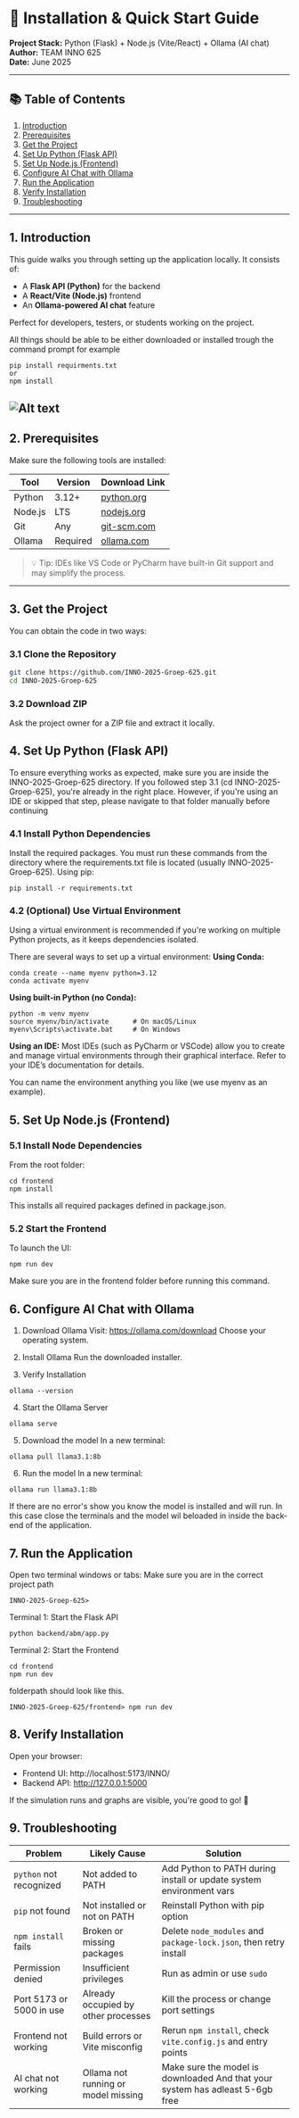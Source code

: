 # 🚀 Installation & Quick Start Guide

**Project Stack:** Python (Flask) + Node.js (Vite/React) + Ollama (AI chat)  
**Author:** TEAM INNO 625  
**Date:** June 2025  

---

## 📚 Table of Contents

1. [Introduction](#1-introduction)  
2. [Prerequisites](#2-prerequisites)  
3. [Get the Project](#3-get-the-project)  
4. [Set Up Python (Flask API)](#4-set-up-python-flask-api)  
5. [Set Up Node.js (Frontend)](#5-set-up-nodejs-frontend)  
6. [Configure AI Chat with Ollama](#6-configure-ai-chat-with-ollama)  
7. [Run the Application](#7-run-the-application)  
8. [Verify Installation](#8-verify-installation)  
9. [Troubleshooting](#9-troubleshooting)  

---

## 1. Introduction

This guide walks you through setting up the application locally. It consists of:

- A **Flask API (Python)** for the backend  
- A **React/Vite (Node.js)** frontend  
- An **Ollama-powered AI chat** feature  

Perfect for developers, testers, or students working on the project.

All things should be able to be either downloaded or installed trough the command prompt for example
```
pip install requirments.txt
or
npm install
```
![Alt text](photos/CMD%20prompt.png)
---

## 2. Prerequisites

Make sure the following tools are installed:

| Tool     | Version | Download Link |
|----------|---------|----------------|
| Python   | 3.12+   | [python.org](https://www.python.org/downloads/) |
| Node.js  | LTS     | [nodejs.org](https://nodejs.org/) |
| Git      | Any     | [git-scm.com](https://git-scm.com/downloads) |
| Ollama   | Required | [ollama.com](https://ollama.com/) |

> 💡 Tip: IDEs like VS Code or PyCharm have built-in Git support and may simplify the process.

---

## 3. Get the Project

You can obtain the code in two ways:

### 3.1 Clone the Repository
```bash
git clone https://github.com/INNO-2025-Groep-625.git
cd INNO-2025-Groep-625
```

### 3.2 Download ZIP
Ask the project owner for a ZIP file and extract it locally.

## 4. Set Up Python (Flask API)
To ensure everything works as expected, make sure you are inside the INNO-2025-Groep-625 directory.
If you followed step 3.1 (cd INNO-2025-Groep-625), you're already in the right place.
However, if you're using an IDE or skipped that step, please navigate to that folder manually before continuing 

### 4.1 Install Python Dependencies
Install the required packages. You must run these commands from the directory where the requirements.txt file is located (usually INNO-2025-Groep-625).
Using pip:
```
pip install -r requirements.txt
```
### 4.2 (Optional) Use Virtual Environment
Using a virtual environment is recommended if you're working on multiple Python projects, as it keeps dependencies isolated.

There are several ways to set up a virtual environment:
**Using Conda:**
```
conda create --name myenv python=3.12
conda activate myenv
```
**Using built-in Python (no Conda):**
```
python -m venv myenv
source myenv/bin/activate      # On macOS/Linux
myenv\Scripts\activate.bat     # On Windows
```
**Using an IDE:**
Most IDEs (such as PyCharm or VSCode) allow you to create and manage virtual environments through their graphical interface. Refer to your IDE’s documentation for details.

You can name the environment anything you like (we use myenv as an example).

## 5. Set Up Node.js (Frontend)
### 5.1 Install Node Dependencies
From the root folder:
```
cd frontend
npm install
```
This installs all required packages defined in package.json.

### 5.2 Start the Frontend
To launch the UI:
```
npm run dev
```
Make sure you are in the frontend folder before running this command.

## 6. Configure AI Chat with Ollama
1. Download Ollama
Visit: https://ollama.com/download
Choose your operating system.

2. Install Ollama
Run the downloaded installer.

3. Verify Installation
```
ollama --version
```
4. Start the Ollama Server
```
ollama serve
```
5. Download the model
In a new terminal:
```
ollama pull llama3.1:8b
```
6. Run the model
In a new terminal:
```
ollama run llama3.1:8b
```
If there are no error's show you know the model is installed and will run. In this case close the terminals and the model wil beloaded in inside the back-end of the application.

## 7. Run the Application
Open two terminal windows or tabs:
Make sure you are in the correct project path
```
INNO-2025-Groep-625>
```
Terminal 1: Start the Flask API
```
python backend/abm/app.py
```
Terminal 2: Start the Frontend
```
cd frontend
npm run dev
```
folderpath should look like this.
```
INNO-2025-Groep-625/frontend> npm run dev
```

## 8. Verify Installation
Open your browser:
- Frontend UI: http://localhost:5173/INNO/
- Backend API: http://127.0.0.1:5000

If the simulation runs and graphs are visible, you're good to go! 🎉


## 9. Troubleshooting

| Problem                      | Likely Cause                          | Solution                                                             |
|-----------------------------|----------------------------------------|----------------------------------------------------------------------|
| `python` not recognized     | Not added to PATH                      | Add Python to PATH during install or update system environment vars |
| `pip` not found             | Not installed or not on PATH           | Reinstall Python with pip option                                     |
| `npm install` fails         | Broken or missing packages             | Delete `node_modules` and `package-lock.json`, then retry install    |
| Permission denied           | Insufficient privileges                | Run as admin or use `sudo`                                           |
| Port 5173 or 5000 in use    | Already occupied by other processes    | Kill the process or change port settings                             |
| Frontend not working        | Build errors or Vite misconfig         | Rerun `npm install`, check `vite.config.js` and entry points         |
| AI chat not working         | Ollama not running or model missing    | Make sure the model is downloaded And that your system has adleast 5-6gb free     |


